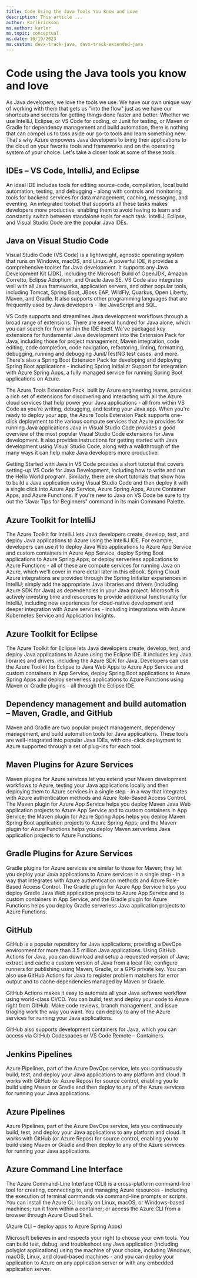 ```yaml
---
title: Code Using the Java Tools You Know and Love
description: This article ...
author: KarlErickson
ms.author: karler
ms.topic: conceptual
ms.date: 10/19/2023
ms.custom: devx-track-java, devx-track-extended-java
---
```


# Code using the Java tools you know and love

As Java developers, we love the tools we use. We have our own unique way of working with them that gets us "into the flow" just as we have our shortcuts and secrets for getting things done faster and better. Whether we use IntelliJ, Eclipse, or VS Code for coding, or Junit for testing, or Maven or Gradle for dependency management and build automation, there is nothing that can compel us to toss aside our go-to tools and learn something new. That's why Azure empowers Java developers to bring their applications to the cloud on your favorite tools and frameworks and on the operating system of your choice. Let's take a closer look at some of these tools.

## IDEs – VS Code, IntelliJ, and Eclipse

An ideal IDE includes tools for editing source-code, compilation, local build automation, testing, and debugging - along with controls and monitoring tools for backend services for data management, caching, messaging, and eventing. An integrated toolset that supports all these tasks makes developers more productive, enabling them to avoid having to learn and constantly switch between standalone tools for each task. IntelliJ, Eclipse, and Visual Studio Code are the popular Java IDEs.

## Java on Visual Studio Code

Visual Studio Code (VS Code) is a lightweight, agnostic operating system that runs on Windows, macOS, and Linux. A powerful IDE, it provides a comprehensive toolset for Java development. It supports any Java Development Kit (JDK), including the Microsoft Build of OpenJDK, Amazon Corretto, Eclipse Adoptium, and Oracle Java SE. VS Code also integrates well with all Java frameworks, application servers, and other popular tools, including Tomcat, Spring Boot, JBoss EAP, WildFly, Quarkus, Open Liberty, Maven, and Gradle. It also supports other programming languages that are frequently used by Java developers - like JavaScript and SQL.

VS Code supports and streamlines Java development workflows through a broad range of extensions. There are several hundred for Java alone, which you can search for from within the IDE itself. We've packaged key extensions for fundamental Java development into the Extension Pack for Java, including those for project management, Maven integration, code editing, code completion, code navigation, refactoring, linting, formatting, debugging, running and debugging Junit/TestNG test cases, and more. There's also a Spring Boot Extension Pack for developing and deploying Spring Boot applications - including Spring Initializr Support for integration with Azure Spring Apps, a fully managed service for running Spring Boot applications on Azure.

The Azure Tools Extension Pack, built by Azure engineering teams, provides a rich set of extensions for discovering and interacting with all the Azure cloud services that help power your Java applications - all from within VS Code as you're writing, debugging, and testing your Java app. When you're ready to deploy your app, the Azure Tools Extension Pack supports one-click deployment to the various compute services that Azure provides for running Java applications.Java in Visual Studio Code provides a good overview of the most popular Visual Studio Code extensions for Java development. It also provides instructions for getting started with Java development using Visual Studio Code, along with a walkthrough of the many ways it can help make Java developers more productive.

Getting Started with Java in VS Code provides a short tutorial that covers setting-up VS Code for Java Development, including how to write and run the Hello World program. Similarly, there are short tutorials that show how to build a Java application using Visual Studio Code and then deploy it with a single click into Azure App Service, Azure Spring Apps, Azure Container Apps, and Azure Functions. If you're new to Java on VS Code be sure to try out the "Java: Tips for Beginners" command in its main Command Palette.

## Azure Toolkit for IntelliJ

The Azure Toolkit for IntelliJ lets Java developers create, develop, test, and deploy Java applications to Azure using the IntelliJ IDE. For example, developers can use it to deploy Java Web applications to Azure App Service and custom containers in Azure App Service, deploy Spring Boot applications to Azure Spring Apps, or deploy serverless applications to Azure Functions - all of these are compute services for running Java on Azure, which we'll cover in more detail later in this eBook. Spring Cloud Azure integrations are provided through the Spring Initializr experiences in IntelliJ; simply add the appropriate Java libraries and drivers (including Azure SDK for Java) as dependencies in your Java project. Microsoft is actively investing time and resources to provide additional functionality for IntelliJ, including new experiences for cloud-native development and deeper integration with Azure services - including integrations with Azure Kubernetes Service and Application Insights.

## Azure Toolkit for Eclipse

The Azure Toolkit for Eclipse lets Java developers create, develop, test, and deploy Java applications to Azure using the Eclipse IDE. It includes key Java libraries and drivers, including the Azure SDK for Java. Developers can use the Azure Toolkit for Eclipse to Java Web Apps to Azure App Service and custom containers in App Service, deploy Spring Boot applications to Azure Spring Apps and deploy serverless applications to Azure Functions using Maven or Gradle plugins - all through the Eclipse IDE.

## Dependency management and build automation – Maven, Gradle, and GitHub

Maven and Gradle are two popular project management, dependency management, and build automation tools for Java applications. These tools are well-integrated into popular Java IDEs, with one-click deployment to Azure supported through a set of plug-ins for each tool.

## Maven Plugins for Azure Services

Maven plugins for Azure services let you extend your Maven development workflows to Azure, testing your Java applications 
locally and then deploying them to Azure services in a single step - in a way that integrates with Azure authentication 
methods and Azure Role-Based Access Control. The Maven plugin for Azure App Service helps you deploy Maven Java Web 
application projects to Azure App Service and to custom containers in App Service; the Maven plugin for Azure Spring 
Apps helps you deploy Maven Spring Boot application projects to Azure Spring Apps; and the Maven plugin for Azure Functions
helps you deploy Maven serverless Java application projects to Azure Functions.

## Gradle Plugins for Azure Services

Gradle plugins for Azure services are similar to those for Maven; they let you deploy your Java applications to Azure services in a 
single step - in a way that integrates with Azure authentication methods and Azure Role-Based Access Control. The Gradle 
plugin for Azure App Service helps you deploy Gradle Java Web application projects to Azure App Service and to custom 
containers in App Service, and the Gradle plugin for Azure Functions helps you deploy Gradle serverless Java application 
projects to Azure Functions.

## GitHub

GitHub is a popular repository for Java applications, providing a DevOps environment for more than 3.5 million Java applications. Using GitHub Actions for Java, you can download and setup a requested version of Java; extract and cache a custom version of Java from a local file; configure runners for publishing using Maven, Gradle, or a GPG private key. You can also use GitHub Actions for Java to register problem matchers for error output and to cache dependencies managed by Maven or Gradle.

GitHub Actions makes it easy to automate all your Java software workflow using world-class CI/CD. You can build, test and deploy your code to Azure right from GitHub. Make code reviews, branch management, and issue triaging work the way you want. You can deploy to any of the Azure services for running your Java applications.

GitHub also supports development containers for Java, which you can access via GitHub Codespaces or VS Code Remote – Containers.

## Jenkins Pipelines

Azure Pipelines, part of the Azure DevOps service, lets you continuously build, test, and deploy your Java applications to any platform and cloud. It works with GitHub (or Azure Repos) for source control, enabling you to build using Maven or Gradle and then deploy to any of the Azure services for running your Java applications.

## Azure Pipelines

Azure Pipelines, part of the Azure DevOps service, lets you continuously build, test, and deploy your Java applications to any platform and cloud. It works with GitHub (or Azure Repos) for source control, enabling you to build using Maven or Gradle and then deploy to any of the Azure services for running your Java applications.

## Azure Command Line Interface

The Azure Command-Line Interface (CLI) is a cross-platform command-line tool for creating, connecting to, and managing Azure resources - including the execution of terminal commands via command-line prompts or scripts. You can install the Azure CLI locally on Linux, macOS, or Windows-based machines; run it from within a container; or access the Azure CLI from a browser through Azure Cloud Shell.

(Azure CLI – deploy apps to Azure Spring Apps)

Microsoft believes in and respects your right to choose your own tools. You can build test, debug, and troubleshoot any Java application (including polyglot applications) using the machine of your choice, including Windows, macOS, Linux, and cloud-based machines - and you can deploy your application to Azure on any application server or with any embedded application server.
